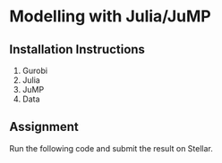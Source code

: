 # Modelling with Julia/JuMP

## Installation Instructions

1. Gurobi
2. Julia
3. JuMP
4. Data

## Assignment

Run the following code and submit the result on Stellar.